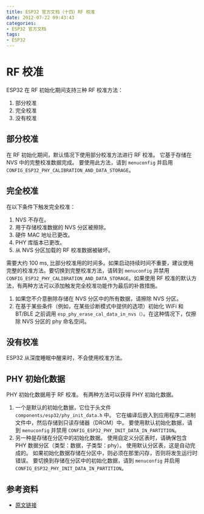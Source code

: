 ```yaml
---
title: ESP32 官方文档（十四）RF 校准
date: 2012-07-22 09:43:43
categories:
- ESP32 官方文档
tags:
- ESP32
---
```


# RF 校准

ESP32 在 RF 初始化期间支持三种 RF 校准方法：

 1. 部分校准
 2. 完全校准
 3. 没有校准

<!--more-->

## 部分校准

在 RF 初始化期间，默认情况下使用部分校准方法进行 RF 校准。 它基于存储在 NVS 中的完整校准数据完成。 要使用此方法，请到 `menuconfig` 并启用 `CONFIG_ESP32_PHY_CALIBRATION_AND_DATA_STORAGE`。

## 完全校准

在以下条件下触发完全校准：

1. NVS  不存在。
2. 用于存储校准数据的  NVS  分区被擦除。
3. 硬件 MAC  地址已更改。
4. PHY 库版本已更改。
5. 从 NVS 分区加载的 RF 校准数据被破坏。

需要大约  100 ms, 比部分校准用的时间多。如果启动持续时间不重要，建议使用完整的校准方法。要切换到完整校准方法，请转到 `menuconfig` 并禁用 `CONFIG_ESP32_PHY_CALIBRATION_AND_DATA_STORAGE`。如果使用 RF 校准的默认方法，有两种方法可以添加触发完全校准功能作为最后的补救措施。

1. 如果您不介意删除存储在  NVS  分区中的所有数据，请擦除 NVS 分区。
2. 在基于某些条件（例如，在某些诊断模式中提供的选项）初始化 WiFi  和 BT/BLE 之前调用 `esp_phy_erase_cal_data_in_nvs（）`。在这种情况下，仅擦除 NVS 分区的 phy 命名空间。

## 没有校准

ESP32 从深度睡眠中醒来时，不会使用校准方法。

## PHY 初始化数据

PHY 初始化数据用于 RF 校准。 有两种方法可以获得 PHY 初始化数据。

1.  一个是默认的初始化数据，它位于头文件 `components/esp32/phy_init_data.h` 中。 它在编译后嵌入到应用程序二进制文件中，然后存储到只读存储器（DROM）中。 要使用默认初始化数据，请到 `menuconfig` 并禁用 `CONFIG_ESP32_PHY_INIT_DATA_IN_PARTITION`。
2. 另一种是存储在分区中的初始化数据。 使用自定义分区表时，请确保包含 PHY 数据分区（类型：数据，子类型：phy）。 使用默认分区表，这是自动完成的。 如果初始化数据存储在分区中，则必须在那里闪存，否则将发生运行时错误。 要切换到存储在分区中的初始化数据，请到 `menuconfig` 并启用 `CONFIG_ESP32_PHY_INIT_DATA_IN_PARTITION`。

## 参考资料

 - [原文链接](https://docs.espressif.com/projects/esp-idf/en/latest/api-guides/RF_calibration.html)
